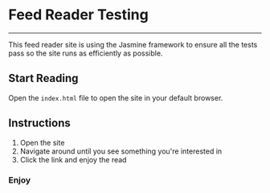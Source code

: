 # Feed Reader Testing
---
This feed reader site is using the Jasmine framework to ensure all the tests pass so the site runs as efficiently as possible.

## Start Reading
Open the `index.html` file to open the site in your default browser.

## Instructions
1. Open the site
2. Navigate around until you see something you're interested in
3. Click the link and enjoy the read

### Enjoy